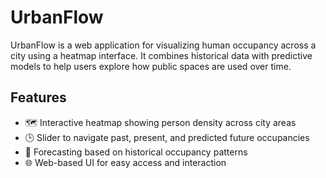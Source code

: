 # UrbanFlow

UrbanFlow is a web application for visualizing human occupancy across a city using a heatmap interface. It combines historical data with predictive models to help users explore how public spaces are used over time.

## Features

- 🗺️ Interactive heatmap showing person density across city areas
- 🕒 Slider to navigate past, present, and predicted future occupancies
- 🔮 Forecasting based on historical occupancy patterns
- 🌐 Web-based UI for easy access and interaction

